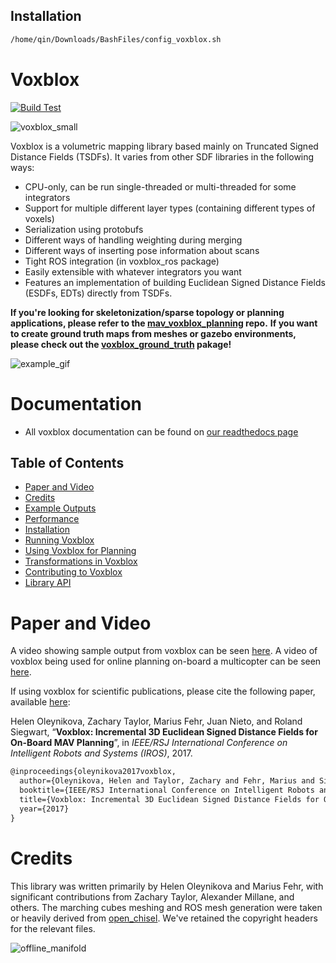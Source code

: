 ## Installation
```bash
/home/qin/Downloads/BashFiles/config_voxblox.sh
```

# Voxblox

[![Build Test](https://github.com/ethz-asl/voxblox/actions/workflows/build_test.yml/badge.svg)](https://github.com/ethz-asl/voxblox/actions/workflows/build_test.yml)

![voxblox_small](https://cloud.githubusercontent.com/assets/5616392/15180357/536a8776-1781-11e6-8c1d-f2dfa34b1408.gif)

Voxblox is a volumetric mapping library based mainly on Truncated Signed Distance Fields (TSDFs). It varies from other SDF libraries in the following ways:
 * CPU-only, can be run single-threaded or multi-threaded for some integrators
 * Support for multiple different layer types (containing different types of voxels)
 * Serialization using protobufs
 * Different ways of handling weighting during merging
 * Different ways of inserting pose information about scans
 * Tight ROS integration (in voxblox_ros package)
 * Easily extensible with whatever integrators you want
 * Features an implementation of building Euclidean Signed Distance Fields (ESDFs, EDTs) directly from TSDFs.

**If you're looking for skeletonization/sparse topology or planning applications, please refer to the [mav_voxblox_planning](https://github.com/ethz-asl/mav_voxblox_planning) repo.**
**If you want to create ground truth maps from meshes or gazebo environments, please check out the [voxblox_ground_truth](https://github.com/ethz-asl/voxblox_ground_truth) pakage!**

![example_gif](http://i.imgur.com/2wLztFm.gif)

# Documentation
* All voxblox documentation can be found on [our readthedocs page](https://voxblox.readthedocs.io/en/latest/index.html)

## Table of Contents
* [Paper and Video](#paper-and-video)
* [Credits](#credits)
* [Example Outputs](https://voxblox.readthedocs.io/en/latest/pages/Example-Outputs.html)
* [Performance](https://voxblox.readthedocs.io/en/latest/pages/Performance.html)
* [Installation](https://voxblox.readthedocs.io/en/latest/pages/Installation.html)
* [Running Voxblox](https://voxblox.readthedocs.io/en/latest/pages/Running-Voxblox.html)
* [Using Voxblox for Planning](https://voxblox.readthedocs.io/en/latest/pages/Using-Voxblox-for-Planning.html)
* [Transformations in Voxblox](https://voxblox.readthedocs.io/en/latest/pages/Transformations.html)
* [Contributing to Voxblox](https://voxblox.readthedocs.io/en/latest/pages/Modifying-and-Contributing.html)
* [Library API](https://voxblox.readthedocs.io/en/latest/api/library_root.html)

# Paper and Video
A video showing sample output from voxblox can be seen [here](https://www.youtube.com/watch?v=PlqT5zNsvwM).
A video of voxblox being used for online planning on-board a multicopter can be seen [here](https://youtu.be/lrGSwAPzMOQ).

If using voxblox for scientific publications, please cite the following paper, available [here](http://helenol.github.io/publications/iros_2017_voxblox.pdf):

Helen Oleynikova, Zachary Taylor, Marius Fehr, Juan Nieto, and Roland Siegwart, “**Voxblox: Incremental 3D Euclidean Signed Distance Fields for On-Board MAV Planning**”, in *IEEE/RSJ International Conference on Intelligent Robots and Systems (IROS)*, 2017.

```latex
@inproceedings{oleynikova2017voxblox,
  author={Oleynikova, Helen and Taylor, Zachary and Fehr, Marius and Siegwart, Roland and  Nieto, Juan},
  booktitle={IEEE/RSJ International Conference on Intelligent Robots and Systems (IROS)},
  title={Voxblox: Incremental 3D Euclidean Signed Distance Fields for On-Board MAV Planning},
  year={2017}
}
```

# Credits
This library was written primarily by Helen Oleynikova and Marius Fehr, with significant contributions from Zachary Taylor, Alexander Millane, and others. The marching cubes meshing and ROS mesh generation were taken or heavily derived from [open_chisel](https://github.com/personalrobotics/OpenChisel). We've retained the copyright headers for the relevant files.

![offline_manifold](https://i.imgur.com/pvHhVsL.png)
